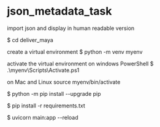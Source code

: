 # json_metadata_task
import json and display in human readable version

$ cd deliver_maya

create a virtual environment
$ python -m venv myenv

activate the virtual environment
on windows PowerShell
$ .\myenv\Scripts\Activate.ps1

on Mac and Linux
source myenv/bin/activate

$ python -m pip install --upgrade pip

$ pip install -r requirements.txt

$ uvicorn main:app --reload
